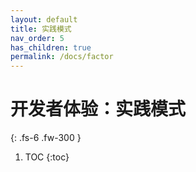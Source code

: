 ```yaml
---
layout: default
title: 实践模式
nav_order: 5
has_children: true
permalink: /docs/factor
---
```


# 开发者体验：实践模式

{: .fs-6 .fw-300 }

1. TOC
{:toc}

